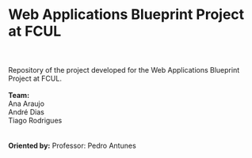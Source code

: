 # Web Applications Blueprint Project at FCUL
\
\
Repository of the project developed for the Web Applications Blueprint Project at FCUL.
\
\
**Team:**\
Ana Araujo\
André Dias\
Tiago Rodrigues\
\
\
**Oriented by:**
Professor: Pedro Antunes
